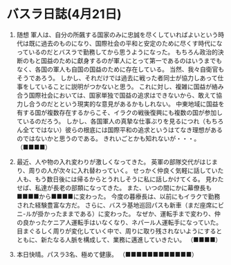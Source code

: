 # バスラ日誌(4月21日)

1. 随想
   軍人は、自分の所飆する国家のみに忠誠を尽くしていればよいという時代は既に過去のものになり、国際社会の平和と安定のために尽くす時代になっているのだとバスラで勤務してから思うようになった。
   もちろん政治的決断のもと国益のために獻身するのが軍人にとって第一であるのはいうまでもなく、各国の軍人も自国の国益のために存在している。
   当然、我々自衛官もそうであろう。
   しかし、それだけでは過去に戦った者同士が協力しあって仕事をしていることに説明がつかないと思う。
   これに対し、複雑に国益が絡み合う国際社会においては、国家単独で国益の追求はできないから、敢えて協力し合うのだとという現実的な意見があるかもしれない。
   中東地域に国益を有する国が複数存在するからこそ、イラクの戦後復興にも複数の国が参加しているのだろう。
   しかし、各国軍人の真摯な仕事ぶりを見るにつれ（もちろん全てではない）彼らの根底には国際平和の追求というはてなき理想があるのではないかと思うのである。
   きれいごとかも知れないが・・・。
   （■■■■）

2. 最近、人や物の入れ変わりが激しくなってきた。
   英軍の部隊交代がはじまり、周りの人が次々に入れ替わっていく。
   せっかく仲良く気軽に話していた人も、もう数日後には帰るからとうれしそうに私に話しかけてくる。
   見わたせば、私達が長老の部類になってきた。
   また、いつの間にかに幕僚長も■■■■から■■■■に変わった。
   今度の暮療長は、以前にもイラクで勤務された経験豊富な方だ。
   さらに、バスラ基地巡回パスも新車（まだ座席にビニ-ルが掛かったままである）に変わった。
   なぜか、運転手まで変わり、仲の良かったケニア人運転手はいなくなり、ネパール人運転手になっていた。
   目まぐるしく周りが変化していく中で、周りに取り残されないようにするとともに、新たなる人脈を構成して、業務に邁進していきたい。
   （■■■■）

3. 本日快晴。パスラ3名、極めて健康。
   （■■■■■■■■■■■■）
